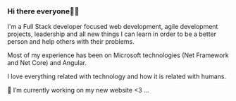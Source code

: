 ### Hi there everyone👋😃

I'm a Full Stack developer focused web development, agile development projects, leadership and all new things I can learn in order to be a better person and help others with their problems.

Most of my experience has been on Microsoft technologies (Net Framework and Net Core) and Angular.

I love everything related with technology and how it is related with humans.

🔭 I’m currently working on my new website <3 ...

<!--
**RicardoGaitan93/RicardoGaitan93** is a ✨ _special_ ✨ repository because its `README.md` (this file) appears on your GitHub profile.

Here are some ideas to get you started:

- 🔭 I’m currently working on my new website...
- 🌱 I’m currently learning ...
- 👯 I’m looking to collaborate on ...
- 🤔 I’m looking for help with ...
- 💬 Ask me about ...
- 📫 How to reach me: ...
- 😄 Pronouns: ...
- ⚡ Fun fact: ...
-->
